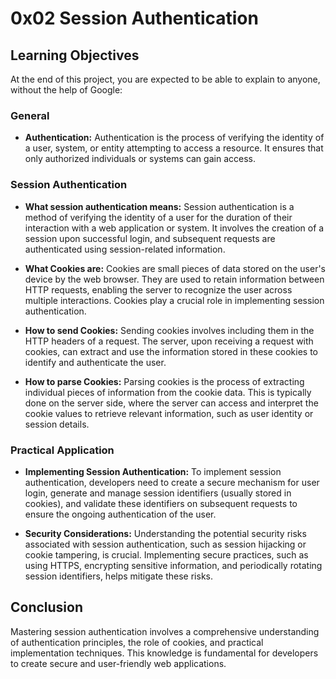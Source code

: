 # 0x02 Session Authentication

## Learning Objectives

At the end of this project, you are expected to be able to explain to anyone, without the help of Google:

### General

- **Authentication:**
  Authentication is the process of verifying the identity of a user, system, or entity attempting to access a resource. It ensures that only authorized individuals or systems can gain access.

### Session Authentication

- **What session authentication means:**
  Session authentication is a method of verifying the identity of a user for the duration of their interaction with a web application or system. It involves the creation of a session upon successful login, and subsequent requests are authenticated using session-related information.

- **What Cookies are:**
  Cookies are small pieces of data stored on the user's device by the web browser. They are used to retain information between HTTP requests, enabling the server to recognize the user across multiple interactions. Cookies play a crucial role in implementing session authentication.

- **How to send Cookies:**
  Sending cookies involves including them in the HTTP headers of a request. The server, upon receiving a request with cookies, can extract and use the information stored in these cookies to identify and authenticate the user.

- **How to parse Cookies:**
  Parsing cookies is the process of extracting individual pieces of information from the cookie data. This is typically done on the server side, where the server can access and interpret the cookie values to retrieve relevant information, such as user identity or session details.

### Practical Application

- **Implementing Session Authentication:**
  To implement session authentication, developers need to create a secure mechanism for user login, generate and manage session identifiers (usually stored in cookies), and validate these identifiers on subsequent requests to ensure the ongoing authentication of the user.

- **Security Considerations:**
  Understanding the potential security risks associated with session authentication, such as session hijacking or cookie tampering, is crucial. Implementing secure practices, such as using HTTPS, encrypting sensitive information, and periodically rotating session identifiers, helps mitigate these risks.

## Conclusion

Mastering session authentication involves a comprehensive understanding of authentication principles, the role of cookies, and practical implementation techniques. This knowledge is fundamental for developers to create secure and user-friendly web applications.

